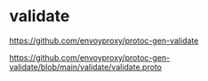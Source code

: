 # validate

https://github.com/envoyproxy/protoc-gen-validate

https://github.com/envoyproxy/protoc-gen-validate/blob/main/validate/validate.proto